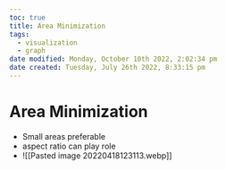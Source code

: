 ```yaml
---
toc: true
title: Area Minimization
tags:
  - visualization
  - graph
date modified: Monday, October 10th 2022, 2:02:34 pm
date created: Tuesday, July 26th 2022, 8:33:15 pm
---
```


# Area Minimization
- Small areas preferable
- aspect ratio can play role
- ![[Pasted image 20220418123113.webp]]



